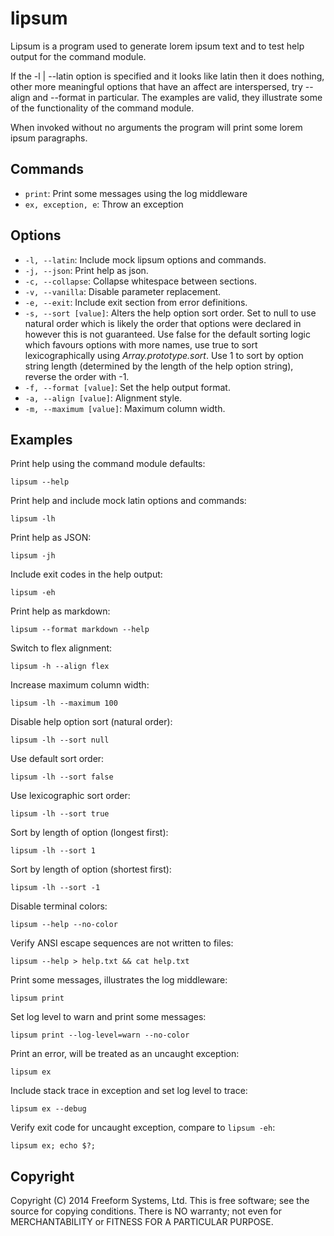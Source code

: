 lipsum
======

Lipsum is a program used to generate lorem ipsum text and to test help output for the command module.

If the -l | --latin option is specified and it looks like latin then it does nothing, other more meaningful options that have an affect are interspersed, try --align and --format in particular. The examples are valid, they illustrate some of the functionality of the command module.

When invoked without no arguments the program will print some lorem ipsum paragraphs.

## Commands

* `print`: Print some messages using the log middleware
* `ex, exception, e`: Throw an exception

## Options

* `-l, --latin`: Include mock lipsum options and commands.
* `-j, --json`: Print help as json.
* `-c, --collapse`: Collapse whitespace between sections.
* `-v, --vanilla`: Disable parameter replacement.
* `-e, --exit`: Include exit section from error definitions.
* `-s, --sort [value]`: Alters the help option sort order. Set to null to use natural order which is likely the order that options were declared in however this is not guaranteed. Use false for the default sorting logic which favours options with more names, use true to sort lexicographically using *Array.prototype.sort*. Use 1 to sort by option string length (determined by the length of the help option string), reverse the order with -1.
* `-f, --format [value]`: Set the help output format.
* `-a, --align [value]`: Alignment style.
* `-m, --maximum [value]`: Maximum column width.

## Examples

Print help using the command module defaults:

```
lipsum --help
```

Print help and include mock latin options and commands:

```
lipsum -lh
```

Print help as JSON:

```
lipsum -jh
```

Include exit codes in the help output:

```
lipsum -eh
```

Print help as markdown:

```
lipsum --format markdown --help
```

Switch to flex alignment:

```
lipsum -h --align flex
```

Increase maximum column width:

```
lipsum -lh --maximum 100
```

Disable help option sort (natural order):

```
lipsum -lh --sort null
```

Use default sort order:

```
lipsum -lh --sort false
```

Use lexicographic sort order:

```
lipsum -lh --sort true
```

Sort by length of option (longest first):

```
lipsum -lh --sort 1
```

Sort by length of option (shortest first):

```
lipsum -lh --sort -1
```

Disable terminal colors:

```
lipsum --help --no-color
```

Verify ANSI escape sequences are not written to files:

```
lipsum --help > help.txt && cat help.txt
```

Print some messages, illustrates the log middleware:

```
lipsum print
```

Set log level to warn and print some messages:

```
lipsum print --log-level=warn --no-color
```

Print an error, will be treated as an uncaught exception:

```
lipsum ex
```

Include stack trace in exception and set log level to trace:

```
lipsum ex --debug
```

Verify exit code for uncaught exception, compare to `lipsum -eh`:

```
lipsum ex; echo $?;
```

## Copyright

Copyright (C) 2014 Freeform Systems, Ltd.
This is free software; see the source for copying conditions. There is NO warranty; not even for MERCHANTABILITY or FITNESS FOR A PARTICULAR PURPOSE.
